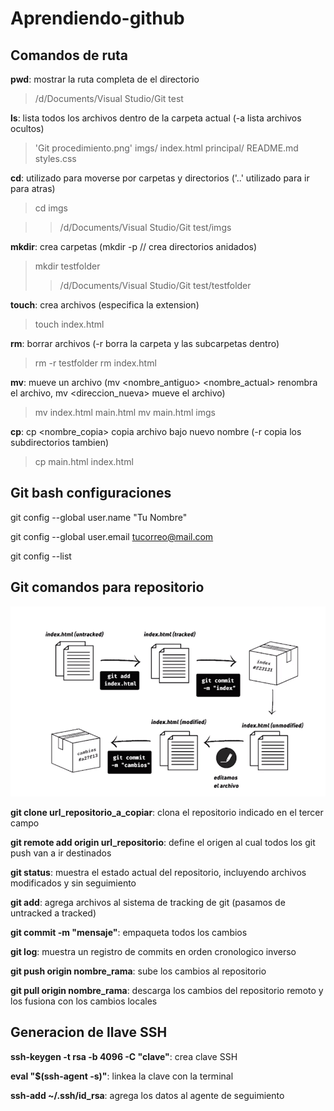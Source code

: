 # Aprendiendo-github

## Comandos de ruta
**pwd**: mostrar la ruta completa de el directorio

> /d/Documents/Visual Studio/Git test

**ls**: lista todos los archivos dentro de la carpeta actual (-a lista archivos ocultos)

> 'Git procedimiento.png'   imgs/   index.html   principal/   README.md   styles.css

**cd**: utilizado para moverse por carpetas y directorios ('..' utilizado para ir para atras)

> cd imgs

>> /d/Documents/Visual Studio/Git test/imgs

**mkdir**: crea carpetas (mkdir -p /<ruta>/<nombre> crea directorios anidados)

> mkdir testfolder
>> /d/Documents/Visual Studio/Git test/testfolder

**touch**: crea archivos (especifica la extension)

> touch index.html

**rm**: borrar archivos (-r borra la carpeta y las subcarpetas dentro)

> rm -r testfolder
> rm index.html

**mv**: mueve un archivo (mv <nombre_antiguo> <nombre_actual> renombra el archivo, mv <nombre> <direccion_nueva> mueve el archivo)

> mv index.html main.html
> mv main.html imgs

**cp**: cp <nombre> <nombre_copia> copia archivo bajo nuevo nombre (-r copia los subdirectorios tambien)

> cp main.html index.html

## Git bash configuraciones

git config --global user.name "Tu Nombre"

git config --global user.email tucorreo@mail.com

git config --list

## Git comandos para repositorio

![Git procedimiento](Git-procedimiento.png "Procedimiento git")

**git clone url_repositorio_a_copiar**: clona el repositorio indicado en el tercer campo

**git remote add origin url_repositorio**: define el origen al cual todos los git push van a ir destinados

**git status**: muestra el estado actual del repositorio, incluyendo archivos modificados y sin seguimiento

**git add**: agrega archivos al sistema de tracking de git (pasamos de untracked a tracked)

**git commit -m "mensaje"**: empaqueta todos los cambios

**git log**: muestra un registro de commits en orden cronologico inverso

**git push origin nombre_rama**: sube los cambios al repositorio

**git pull origin nombre_rama**: descarga los cambios del repositorio remoto y los fusiona con los cambios locales

## Generacion de llave SSH

**ssh-keygen -t rsa -b 4096 -C "clave"**: crea clave SSH

**eval "$(ssh-agent -s)"**: linkea la clave con la terminal

**ssh-add ~/.ssh/id_rsa**: agrega los datos al agente de seguimiento
